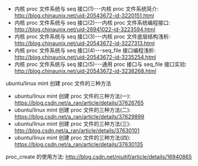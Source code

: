
* 内核 proc 文件系统与 seq 接口(1)---内核 proc 文件系统简介: http://blog.chinaunix.net/uid-20543672-id-3220151.html
* 内核 proc 文件系统与 seq 接口(2)---内核 proc 文件系统编程接口: http://blog.chinaunix.net/uid-26941022-id-3223594.html
* 内核 proc 文件系统与 seq 接口(3)---内核 proc 文件底层结构浅析: http://blog.chinaunix.net/uid-20543672-id-3227313.html
* 内核 proc 文件系统与 seq 接口(4)---seq_file 接口编程浅析: http://blog.chinaunix.net/uid-20543672-id-3235254.html
* 内核 proc 文件系统与 seq 接口(5)---通用 proc 接口与 seq_file 接口实验: http://blog.chinaunix.net/uid-20543672-id-3238268.html



ubuntu/linux mint 创建 proc 文件的三种方法
* ubuntu/linux mint 创建 proc 文件的三种方法(一): https://blog.csdn.net/a_ran/article/details/37626765
* ubuntu/linux mint 创建 proc 文件的三种方法(二): https://blog.csdn.net/a_ran/article/details/37629899
* ubuntu/linux mint 创建 proc 文件的三种方法(三): http://blog.csdn.net/a_ran/article/details/37630101
* ubuntu/linux mint 创建 proc 文件的三种方法(四): https://blog.csdn.net/a_ran/article/details/37630135



proc_create 的使用方法: http://blog.csdn.net/njuitjf/article/details/16940865

